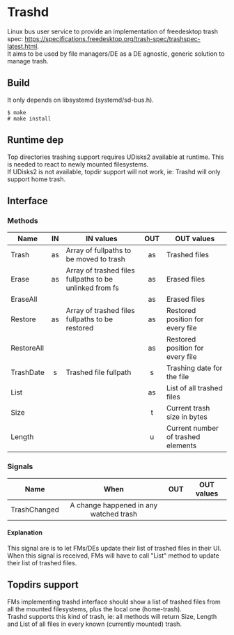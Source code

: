# Trashd

Linux bus user service to provide an implementation of freedesktop trash spec: https://specifications.freedesktop.org/trash-spec/trashspec-latest.html.  
It aims to be used by file managers/DE as a DE agnostic, generic solution to manage trash.  

## Build
It only depends on libsystemd (systemd/sd-bus.h).  

    $ make
    # make install
    
## Runtime dep
Top directories trashing support requires UDisks2 available at runtime. This is needed to react to newly mounted filesystems.  
If UDisks2 is not available, topdir support will not work, ie: Trashd will only support home trash.  

## Interface
### Methods
| Name | IN | IN values | OUT | OUT values |
|-|:-:|-|:-:|-|
| Trash | as | Array of fullpaths to be moved to trash | as | Trashed files |
| Erase | as | Array of trashed files fullpaths to be unlinked from fs | as | Erased files |
| EraseAll | | | as | Erased files |
| Restore | as | Array of trashed files fullpaths to be restored | as | Restored position for every file |
| RestoreAll | | | as | Restored position for every file |
| TrashDate | s | Trashed file fullpath | s | Trashing date for the file |
| List | | | as | List of all trashed files |
| Size | | | t | Current trash size in bytes |
| Length | | | u | Current number of trashed elements |

### Signals
| Name | When | OUT | OUT values |
|-|:-:|-|:-:|
| TrashChanged | A change happened in any watched trash | | |

#### Explanation
This signal are is to let FMs/DEs update their list of trashed files in their UI.  
When this signal is received, FMs will have to call "List" method to update their list of trashed files.

## Topdirs support
FMs implementing trashd interface should show a list of trashed files from all the mounted filesystems, plus the local one (home-trash).  
Trashd supports this kind of trash, ie: all methods will return Size, Length and List of all files in every known (currently mounted) trash. 
